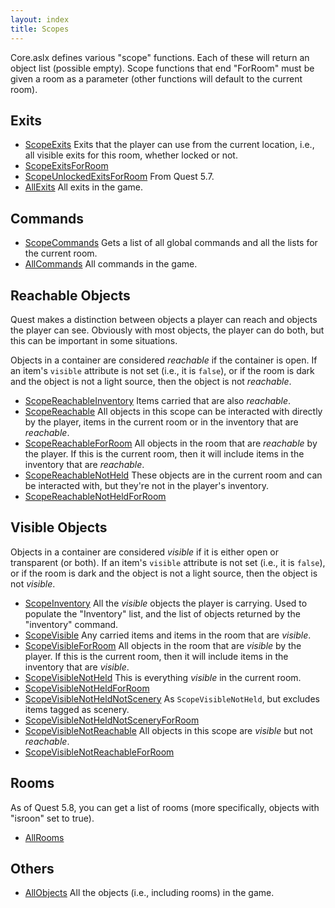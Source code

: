 ```yaml
---
layout: index
title: Scopes
---
```


Core.aslx defines various "scope" functions. Each of these will return an object list (possible empty). Scope functions that end "ForRoom" must be given a room as a parameter (other functions will default to the current room).


Exits
-----

* [ScopeExits](functions/corelibrary/scopeexits.html) Exits that the player can use from the current location, i.e., all visible exits for this room, whether locked or not.
* [ScopeExitsForRoom](functions/corelibrary/scopeexitsforroom.html)
* [ScopeUnlockedExitsForRoom](functions/corelibrary/scopeunlockedexitsforroom.html) From Quest 5.7.
* [AllExits](functions/allexits.html) All exits in the game.


Commands
--------

* [ScopeCommands](functions/corelibrary/scopecommands.html) Gets a list of all global commands and all the lists for the current room.
* [AllCommands](functions/allcommands.html) All commands in the game.


Reachable Objects
-----------------

Quest makes a distinction between objects a player can reach and objects the player can see. Obviously with most objects, the player can do both, but this can be important in some situations.

Objects in a container are considered _reachable_ if the container is open. If an item's `visible` attribute is not set (i.e., it is `false`), or if the room is dark and the object is not a light source, then the object is not _reachable_.

* [ScopeReachableInventory](functions/corelibrary/scopereachableinventory.html) Items carried that are also _reachable_.
* [ScopeReachable](functions/corelibrary/scopereachable.html) All objects in this scope can be interacted with directly by the player, items in the current room or in the inventory that are _reachable_.
* [ScopeReachableForRoom](functions/corelibrary/scopereachableforroom.html) All objects in the room that are _reachable_ by the player. If this is the current room, then it will include items in the inventory that are _reachable_.
* [ScopeReachableNotHeld](functions/corelibrary/scopereachablenotheld.html) These objects are in the current room and can be interacted with, but they're not in the player's inventory.
* [ScopeReachableNotHeldForRoom](functions/corelibrary/scopereachablenotheldforroom.html)


Visible Objects
---------------

Objects in a container are considered _visible_ if it is either open or transparent (or both). If an item's `visible` attribute is not set (i.e., it is `false`), or if the room is dark and the object is not a light source, then the object is not _visible_.

* [ScopeInventory](functions/corelibrary/scopeinventory.html) All the _visible_ objects the player is carrying. Used to populate the "Inventory" list, and the list of objects returned by the "inventory" command.
* [ScopeVisible](functions/corelibrary/scopevisible.html) Any carried items and items in the room that are _visible_.
* [ScopeVisibleForRoom](functions/corelibrary/scopevisibleforroom.html) All objects in the room that are _visible_ by the player. If this is the current room, then it will include items in the inventory that are _visible_.
* [ScopeVisibleNotHeld](functions/corelibrary/scopevisiblenotheld.html) This is everything _visible_ in the current room.
* [ScopeVisibleNotHeldForRoom](functions/corelibrary/scopevisiblenotheldforroom.html)
* [ScopeVisibleNotHeldNotScenery](functions/corelibrary/scopevisiblenotheldnotscenery.html) As `ScopeVisibleNotHeld`, but excludes items tagged as scenery.
* [ScopeVisibleNotHeldNotSceneryForRoom](functions/corelibrary/scopevisiblenotheldnotsceneryforroom.html)
* [ScopeVisibleNotReachable](functions/corelibrary/scopevisiblenotreachable.html) All objects in this scope are _visible_ but not _reachable_.
* [ScopeVisibleNotReachableForRoom](functions/corelibrary/scopevisiblenotreachableforroom.html)


Rooms
------

As of Quest 5.8, you can get a list of rooms (more specifically, objects with "isroon" set to true).

* [AllRooms](functions/corelibrary/allrooms.html)


Others
------

* [AllObjects](functions/allobjects.html) All the objects (i.e., including rooms) in the game.
